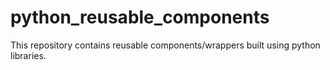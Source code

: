 # python_reusable_components
This repository contains reusable components/wrappers built using python libraries.
